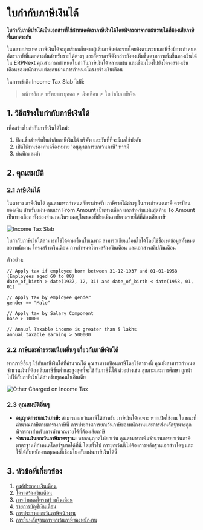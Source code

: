<!-- add-breadcrumbs -->
# ใบกำกับภาษีเงินได้

**ใบกำกับภาษีเงินได้เป็นเอกสารที่ใช้กำหนดอัตราภาษีเงินได้โดยพิจารณาจากแผ่นรายได้ที่ต้องเสียภาษีที่แตกต่างกัน**

ในหลายประเทศ ภาษีเงินได้จะถูกเรียกเก็บจากผู้เสียภาษีแต่ละรายโดยอิงตามระบบภาษีซึ่งมีการกำหนดอัตราภาษีที่แตกต่างกันสำหรับรายได้ต่างๆ และอัตราภาษีดังกล่าวยังคงเพิ่มขึ้นตามการเพิ่มขึ้นของเงินได้ ใน ERPNext คุณสามารถกำหนดใบกำกับภาษีเงินได้หลายแผ่น และเชื่อมโยงไปยังโครงสร้างเงินเดือนของพนักงานแต่ละคนผ่านการกำหนดโครงสร้างเงินเดือน

ในการเข้าถึง Income Tax Slab ไปที่:
> หน้าหลัก > ทรัพยากรบุคคล > เงินเดือน > ใบกำกับภาษีเงิน

## 1. วิธีสร้างใบกำกับภาษีเงินได้

เพื่อสร้างใบกำกับภาษีเงินได้ใหม่:

1. ป้อนชื่อสำหรับใบกำกับภาษีเงินได้ บริษัท และวันที่ที่จะมีผลใช้บังคับ
1. เปิดใช้งานช่องทำเครื่องหมาย 'อนุญาตการยกเว้นภาษี' หากมี
1. บันทึกและส่ง

## 2. คุณสมบัติ

### 2.1 ภาษีเงินได้

ในตาราง ภาษีเงินได้ คุณสามารถกำหนดอัตราสำหรับ ภาษีรายได้ต่างๆ ในการกำหนดภาษี ควรป้อน ยอดเงิน สำหรับแผ่นงานแรก From Amount เป็นทางเลือก และสำหรับแผ่นสุดท้าย To Amount เป็นทางเลือก ทั้งสองจำนวนเงินรวมอยู่ในขณะที่ประเมินภาษีตามรายได้ที่ต้องเสียภาษี


<img class="screenshot" alt="Income Tax Slab" src="/docs/assets/img/human-resources/income-tax-slab.png">

ใบกำกับภาษีเงินได้สามารถใช้ได้ตามเงื่อนไขเฉพาะ สามารถเขียนเงื่อนไขได้โดยใช้ชื่อเขตข้อมูลทั้งหมดของพนักงาน โครงสร้างเงินเดือน การกำหนดโครงสร้างเงินเดือน และเอกสารสลิปเงินเดือน

ตัวอย่าง:

```
// Apply tax if employee born between 31-12-1937 and 01-01-1958 (Employees aged 60 to 80)
date_of_birth > date(1937, 12, 31) and date_of_birth < date(1958, 01, 01)

// Apply tax by employee gender
gender == "Male"

// Apply tax by Salary Component
base > 10000

// Annual Taxable income is greater than 5 lakhs
annual_taxable_earning > 500000
```

### 2.2 ภาษีและค่าธรรมเนียมอื่นๆ เกี่ยวกับภาษีเงินได้

หากภาษีอื่นๆ ใช้กับภาษีเงินได้ที่คำนวณได้ คุณสามารถป้อนภาษีโดยใช้ตารางนี้ คุณยังสามารถกำหนดจำนวนเงินที่ต้องเสียภาษีขั้นต่ำและสูงสุดที่จะใช้กับภาษีนี้ได้
ตัวอย่างเช่น สุขภาะและการศึกษา ถูกนำไปใช้กับภาษีเงินได้สำหรับทุกคนในอินเดีย

<img class="screenshot" alt="Other Charged on Income Tax" src="/docs/assets/img/human-resources/other-taxes-on-income-tax.png">


### 2.3 คุณสมบัติอื่นๆ

- **อนุญาตการยกเว้นภาษี:** สามารถยกเว้นภาษีได้สำหรับ ภาษีเงินได้เฉพาะ หากเปิดใช้งาน ในขณะที่คำนวณภาษีตามตารางภาษีนี้ การประกาศการยกเว้นภาษีของพนักงานและการส่งหลักฐานจะถูกพิจารณาสำหรับการคำนวณรายได้ที่ต้องเสียภาษี
- **จำนวนเงินยกเว้นภาษีมาตรฐาน:** หากอนุญาตให้ยกเว้น คุณสามารถเพิ่มจำนวนการยกเว้นภาษีมาตรฐานที่กำหนดโดยรัฐบาลได้ที่นี่ โดยทั่วไป การยกเว้นนี้ไม่ต้องการหลักฐานเอกสารใดๆ และใช้ได้กับพนักงานทุกคนที่เชื่อมโยงกับแผ่นภาษีเงินได้นี้

## 3. หัวข้อที่เกี่ยวข้อง

1. [องค์ประกอบเงินเดือน](/docs/user/manual/th/human-resources/salary-component)
1. [โครงสร้างเงินเดือน](/docs/user/manual/th/human-resources/salary-structure)
1. [การกำหนดโครงสร้างเงินเดือน](/docs/user/manual/th/human-resources/salary-structure-assignment)
1. [รายการบัญชีเงินเดือน](/docs/user/manual/th/human-resources/payroll-entry)
1. [การประกาศยกเว้นภาษีพนักงาน](/docs/user/manual/th/human-resources/employee-tax-exemption-declaration)
1. [การยื่นหลักฐานการยกเว้นภาษีของพนักงาน](/docs/user/manual/th/human-resources/employee-tax-exemption-proof-submission)

